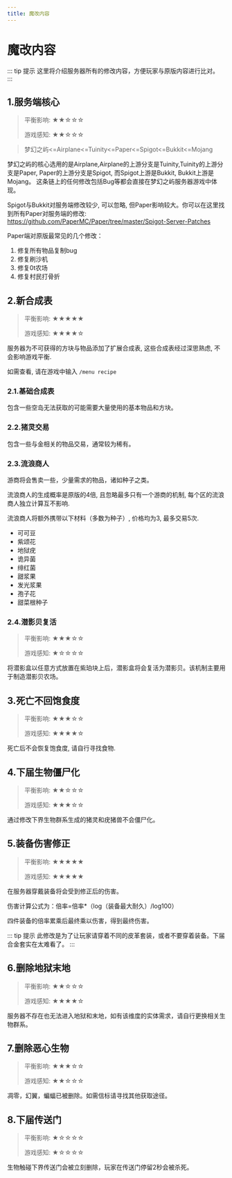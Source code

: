 ```yaml
---
title: 魔改内容
---
```

# 魔改内容

::: tip 提示
这里将介绍服务器所有的修改内容，方便玩家与原版内容进行比对。
:::

## 1.服务端核心
> 平衡影响: ★★☆☆☆
>
> 游戏感知: ★★☆☆☆

> 梦幻之屿<=Airplane<=Tuinity<=Paper<=Spigot<=Bukkit<=Mojang

梦幻之屿的核心选用的是Airplane,Airplane的上游分支是Tuinity,Tuinity的上游分支是Paper, Paper的上游分支是Spigot, 而Spigot上游是Bukkit, Bukkit上游是Mojang。 
这条链上的任何修改包括Bug等都会直接在梦幻之屿服务器游戏中体现。

Spigot与Bukkit对服务端修改较少, 可以忽略, 但Paper影响较大。你可以在这里找到所有Paper对服务端的修改: https://github.com/PaperMC/Paper/tree/master/Spigot-Server-Patches

Paper端对原版最常见的几个修改：
1. 修复所有物品复制bug
2. 修复刷沙机
3. 修复0t农场
4. 修复村民打骨折

## 2.新合成表
> 平衡影响: ★★★★★
>
> 游戏感知: ★★★★☆

服务器为不可获得的方块与物品添加了扩展合成表, 这些合成表经过深思熟虑, 不会影响游戏平衡.

如需查看, 请在游戏中输入 `/menu recipe`

### 2.1.基础合成表
包含一些空岛无法获取的可能需要大量使用的基本物品和方块。

### 2.2.猪灵交易
包含一些与金相关的物品交易，通常较为稀有。

### 2.3.流浪商人

游商将会售卖一些，少量需求的物品，诸如种子之类。

流浪商人的生成概率是原版的4倍, 且忽略最多只有一个游商的机制, 每个区的流浪商人独立计算互不影响. 

流浪商人将额外携带以下材料（多数为种子）, 价格均为3, 最多交易5次.
* 可可豆
* 紫颂花
* 地狱疣
* 诡异菌
* 绯红菌
* 甜浆果
* 发光浆果
* 孢子花
* 甜菜根种子

### 2.4.潜影贝复活
> 平衡影响: ★★★☆☆
>
> 游戏感知: ★☆☆☆☆

将潜影盒以任意方式放置在紫珀块上后，潜影盒将会复活为潜影贝。该机制主要用于制造潜影贝农场。

## 3.死亡不回饱食度
> 平衡影响: ★★★☆☆
>
> 游戏感知: ★★★★☆

死亡后不会恢复饱食度, 请自行寻找食物.

## 4.下届生物僵尸化
> 平衡影响: ★★☆☆☆
>
> 游戏感知: ★★★☆☆

通过修改下界生物群系生成的猪灵和疣猪兽不会僵尸化。

## 5.装备伤害修正
> 平衡影响: ★★★★★
>
> 游戏感知: ★★★★★

在服务器穿戴装备将会受到修正后的伤害。

伤害计算公式为：倍率=倍率*（log（装备最大耐久）/log100）

四件装备的倍率累乘后最终乘以伤害，得到最终伤害。

::: tip 提示
此修改是为了让玩家请穿着不同的皮革套装，或者不要穿着装备。下届合金套实在太难看了。
:::

## 6.删除地狱末地
> 平衡影响: ★★☆☆☆
>
> 游戏感知: ★★★★☆

服务器不存在也无法进入地狱和末地，如有该维度的实体需求，请自行更换相关生物群系。

## 7.删除恶心生物
> 平衡影响: ★★★☆☆
>
> 游戏感知: ★★☆☆☆

凋零，幻翼，蝙蝠已被删除。如需信标请寻找其他获取途径。

## 8.下届传送门
> 平衡影响: ★☆☆☆☆
>
> 游戏感知: ★☆☆☆☆

生物触碰下界传送门会被立刻删除，玩家在传送门停留2秒会被杀死。
